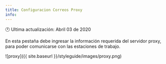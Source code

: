 ```yaml
---
title: Configuracion Correos Proxy 
info:
---
```

🕐 Ultima actualización: Abril 03 de 2020


En esta pestaña debe ingresar la información requerida del servidor proxy, para poder comunicarse con las estaciones de trabajo.


![proxy]({{ site.baseurl }}/styleguide/images/proxy.png)